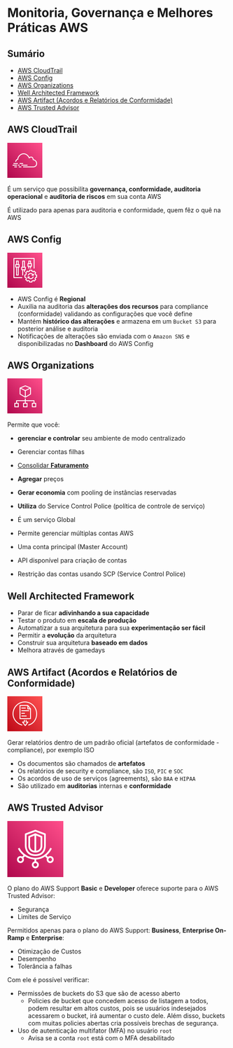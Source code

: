 <h1> Monitoria, Governança e Melhores Práticas AWS </h1>

<h2> Sumário </h2>

- [AWS CloudTrail](#aws-cloudtrail)
- [AWS Config](#aws-config)
- [AWS Organizations](#aws-organizations)
- [Well Architected Framework](#well-architected-framework)
- [AWS Artifact (Acordos e Relatórios de Conformidade)](#aws-artifact-acordos-e-relatórios-de-conformidade)
- [AWS Trusted Advisor](#aws-trusted-advisor)

## AWS CloudTrail

![Cloud Trail](images/svg/management_governance/cloudtrail.svg)

É um serviço que possibilita **governança, conformidade, auditoria operacional** e **auditoria de riscos** em sua conta AWS

É utilizado para apenas para auditoria e conformidade, quem fêz o quê na AWS

## AWS Config

![Config](images/svg/management_governance/config.svg)

- AWS Config é **Regional**
- Auxilia na auditoria das **alterações dos recursos** para compliance (conformidade) validando as configurações que você define
- Mantém **histórico das alterações** e armazena em um `Bucket S3` para posterior análise e auditoria
- Notificações de alterações são enviada com o `Amazon SNS` e disponibilizadas no **Dashboard** do AWS Config

## AWS Organizations

![Organization](images/svg/management_governance/organizations.svg)

Permite que você:

- **gerenciar e controlar** seu ambiente de modo centralizado
- Gerenciar contas filhas
- [Consolidar **Faturamento**](./extra/consolidated-billing.md)
- **Agregar** preços
- **Gerar economia** com pooling de instâncias reservadas
- **Utiliza** do Service Control Police (política de controle de serviço)

- É um serviço Global
- Permite gerenciar múltiplas contas AWS
- Uma conta principal (Master Account)
- API disponível para criação de contas
- Restrição das contas usando SCP (Service Control Police)

## Well Architected Framework

- Parar de ficar **adivinhando a sua capacidade**
- Testar o produto em **escala de produção**
- Automatizar a sua arquitetura para sua **experimentação ser fácil**
- Permitir a **evolução** da arquitetura
- Construir sua arquitetura **baseado em dados**
- Melhora através de gamedays

## AWS Artifact (Acordos e Relatórios de Conformidade)

![Artifact](./images/svg/security-identity-compliance/artifact.svg)

Gerar relatórios dentro de um padrão oficial (artefatos de conformidade - compliance), por exemplo ISO

- Os documentos são chamados de **artefatos**
- Os relatórios de security e compliance, são `ISO`, `PIC` e `SOC`
- Os acordos de uso de serviços (agreements), são `BAA` e `HIPAA`
- São utilizado em **auditorias** internas e **conformidade**

## AWS Trusted Advisor

![Trusted Advisor](./images/svg/security-identity-compliance/trusted-advisor.svg)

O plano do AWS Support **Basic** e **Developer** oferece suporte para o AWS Trusted Advisor:

- Segurança
- Limites de Serviço

Permitidos apenas para o plano do AWS Support: **Business**, **Enterprise On-Ramp** e **Enterprise**:

- Otimização de Custos
- Desempenho
- Tolerância a falhas

Com ele é possível verificar:

- Permissões de buckets do S3 que são de acesso aberto
  - Policies de bucket que concedem acesso de listagem a todos, podem resultar em altos custos, pois se usuários indesejados acessarem o bucket, irá aumentar o custo dele. Além disso, buckets com muitas policies abertas cria possíveis brechas de segurança.
- Uso de autenticação multifator (MFA) no usuário `root`
  - Avisa se a conta `root`  está com o MFA desabilitado
